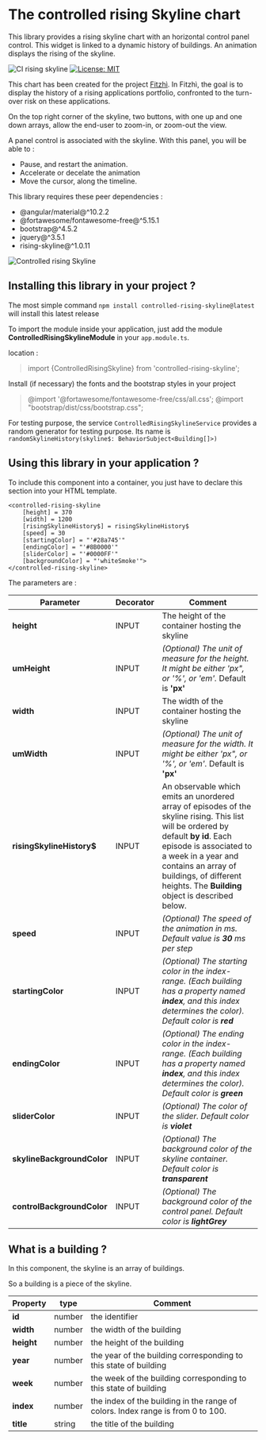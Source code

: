 # The controlled rising Skyline chart

This library provides a rising skyline chart with an horizontal control panel control. This widget is linked to a dynamic history of buildings.
An animation displays the rising of the skyline.

![CI rising skyline](https://github.com/frvidal/workspace-skyline/workflows/CI%20controlled%20rising%20skyline/badge.svg)
[![License: MIT](https://img.shields.io/badge/License-MIT-yellow.svg)](https://opensource.org/licenses/MIT)


This chart has been created for the project [Fitzhì](http://www.fitzhi.com). 
In Fitzhì, the goal is to display the history of a rising applications portfolio, confronted to the turn-over risk on these applications.

On the top right corner of the skyline, two buttons, with one up and one down arrays, allow the end-user to zoom-in, or zoom-out the view. 

A panel control is associated with the skyline. With this panel, you will be able to :

* Pause, and restart the animation.
* Accelerate or decelate the animation
* Move the cursor, along the timeline.

This library requires these peer dependencies :

* @angular/material@^10.2.2
* @fortawesome/fontawesome-free@^5.15.1
* bootstrap@^4.5.2
* jquery@^3.5.1
* rising-skyline@^1.0.11

![Controlled rising Skyline](https://frvidal.github.io/workspace-skyline/projects/controlled-rising-skyline/img/controlled-rising-skyline.gif)


## Installing this library in your project ?

The most simple command `npm install controlled-rising-skyline@latest` will install this latest release

To import the module inside your application, just add the module **ControlledRisingSkylineModule** in your `app.module.ts`.

location :
> import {ControlledRisingSkyline} from 'controlled-rising-skyline';

Install (if necessary) the fonts and the bootstrap styles in your project
> @import '@fortawesome/fontawesome-free/css/all.css';
> @import "bootstrap/dist/css/bootstrap.css";

For testing purpose, the service `ControlledRisingSkylineService` provides a random generator for testing purpose.
Its name is `randomSkylineHistory(skyline$: BehaviorSubject<Building[]>)` 

## Using this library in your application ?

To include this component into a container, you just have to declare this section into your HTML template.

```
<controlled-rising-skyline
    [height] = 370
    [width] = 1200
    [risingSkylineHistory$] = risingSkylineHistory$
    [speed] = 30
    [startingColor] = "'#28a745'"
    [endingColor] = "'#8B0000'"
    [sliderColor] = "'#0000FF'"
    [backgroundColor] = "'whiteSmoke'">
</controlled-rising-skyline>
```

The parameters are :

Parameter | Decorator | Comment
------------ | ------------- | -------------
**height** | INPUT | The height of the container hosting the skyline
**umHeight** | INPUT | _(Optional) The unit of measure for the height. It might be either 'px", or '%', or 'em'._ Default is **'px'**
**width** | INPUT | The width of the container hosting the skyline
**umWidth** | INPUT | _(Optional) The unit of measure for the width. It might be either 'px", or '%', or 'em'._ Default is **'px'**
**risingSkylineHistory$** | INPUT | An observable which emits an unordered array of episodes of the skyline rising. This list will be ordered by default **by id**. Each episode is associated to a week in a year and contains an array of buildings, of different heights. The **Building** object is described below.
**speed** | INPUT | _(Optional) The speed of the animation in ms. Default value is **30** ms per step_
**startingColor** | INPUT | _(Optional) The starting color in the index-range. (Each building has a property named **index**, and this index determines the color). Default color is **red**_
**endingColor** | INPUT | _(Optional) The ending color in the index-range. (Each building has a property named **index**, and this index determines the color). Default color is **green**_
**sliderColor** | INPUT | _(Optional) The color of the slider. Default color is **violet**_
**skylineBackgroundColor** | INPUT | _(Optional) The background color of the skyline container. Default color is **transparent**_
**controlBackgroundColor** | INPUT | _(Optional) The background color of the control panel. Default color is **lightGrey**_

## What is a building ?

In this component, the skyline is an array of buildings.

So a building is a piece of the skyline. 

Property | type | Comment
------------ | ------------- | -------------
**id** | number | the identifier
**width** | number | the width of the building
**height** | number | the height of the building
**year** | number | the year of the building corresponding to this state of building 
**week** | number | the week of the building corresponding to this state of building
**index** | number | the index of the building in the range of colors. Index range is from 0 to 100.
**title** | string | the title of the building
